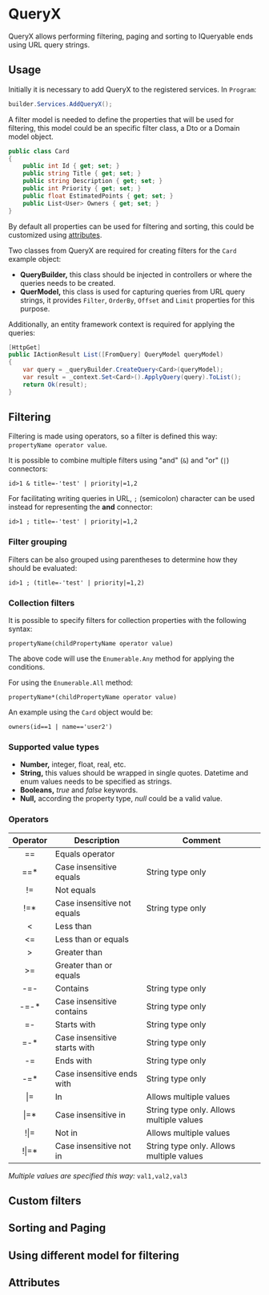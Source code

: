 # QueryX
QueryX allows performing filtering, paging and sorting to IQueryable ends using URL query strings.

## Usage
Initially it is necessary to add QueryX to the registered services. In ```Program```:

```csharp
builder.Services.AddQueryX();
```

A filter model is needed to define the properties that will be used for filtering, this model could be an specific filter class, a Dto or a Domain model object.

```csharp
public class Card
{
    public int Id { get; set; }
    public string Title { get; set; }
    public string Description { get; set; }
    public int Priority { get; set; }
    public float EstimatedPoints { get; set; }
    public List<User> Owners { get; set; }
}
```
By default all properties can be used for filtering and sorting, this could be customized using [attributes](#attributes).

Two classes from QueryX are required for creating filters for the ```Card``` example object:

- **QueryBuilder,** this class should be injected in controllers or where the queries needs to be created.
- **QuerModel,** this class is used for capturing queries from URL query strings, it provides ```Filter```, ```OrderBy```, ```Offset``` and ```Limit``` properties for this purpose.

Additionally, an entity framework context is required for applying the queries:

```csharp
[HttpGet]
public IActionResult List([FromQuery] QueryModel queryModel)
{
    var query = _queryBuilder.CreateQuery<Card>(queryModel);
    var result = _context.Set<Card>().ApplyQuery(query).ToList();
    return Ok(result);
}
```

## Filtering
Filtering is made using operators, so a filter is defined this way: ```propertyName operator value```. 

It is possible to combine multiple filters using "and" (```&```) and "or" (```|```) connectors:
```
id>1 & title=-'test' | priority|=1,2
```
For facilitating writing queries in URL, ```;``` (semicolon) character can be used instead for representing the **and** connector:
```
id>1 ; title=-'test' | priority|=1,2
```
### Filter grouping
Filters can be also grouped using parentheses to determine how they should be evaluated:
```
id>1 ; (title=-'test' | priority|=1,2)
```

### Collection filters
It is possible to specify filters for collection properties with the following syntax:
```
propertyName(childPropertyName operator value)
```
The above code will use the ```Enumerable.Any``` method for applying the conditions. 

For using the ```Enumerable.All``` method:
```
propertyName*(childPropertyName operator value)
```
An example using the ```Card``` object would be:
```
owners(id==1 | name=='user2')
```
### Supported value types

- **Number,** integer, float, real, etc.
- **String,** this values should be wrapped in single quotes. Datetime and enum values needs to be specified as strings.
- **Booleans,** *true* and *false* keywords.
- **Null,** according the property type, *null* could be a valid value.

### Operators
|Operator    |Description                         |Comment|
|:----------:|------------------------------------|------------------|
| ==         |Equals operator                     | |
| ==*        |Case insensitive equals             |String type only |
| !=         |Not equals                          | |
| !=*        |Case insensitive not equals         |String type only |
| <          |Less than                           | |
| <=         |Less than or equals                 | |
| >          |Greater than                        | |
| >=         |Greater than or equals              | |
| -=-        |Contains                            |String type only |
| -=-*       |Case insensitive contains           |String type only |
| =-         |Starts with                         |String type only |
| =-*        |Case insensitive starts with        |String type only |
| -=         |Ends with                           |String type only |
| -=*        |Case insensitive ends with          |String type only |
| \|=        |In                                  |Allows multiple values |
| \|=*       |Case insensitive in                 |String type only. Allows multiple values |
| !\|=       |Not in                              |Allows multiple values |
| !\|=*      |Case insensitive not in             |String type only. Allows multiple values |

*Multiple values are specified this way:* ```val1,val2,val3```

## Custom filters
## Sorting and Paging
## Using different model for filtering
## Attributes
